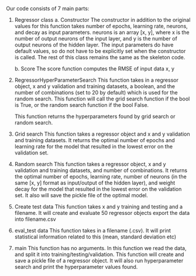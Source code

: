 Our code consists of 7 main parts:

1. Regressor class
    a. Constructor
        The constructor in addition to the original values for this function takes number of epochs, learning rate, neurons, and decay as input parameters. neurons is an array [x, y], where x is the number of output neurons of the input layer, and y is the number of output neurons of the hidden layer. The input parameters do have default values, so do not have to be explicitly set when the constructor is called.
        The rest of this class remains the same as the skeleton code.

    b. Score
        The score function computes the RMSE of input data x, y

2. RegressorHyperParameterSearch
    This function takes in a regressor object, x and y validation and training datasets, a boolean, and the number of combinations (set to 20 by default) which is used for the random search. 
    This function will call the grid search function if the bool is True, or the random search function if the bool False.

    This function returns the hyperparameters found by grid search or random search.

3. Grid search
    This function takes a regressor object and x and y validation and training datasets.
    It returns the optimal number of epochs and learning rate for the model that resulted in the lowest error on the validation set. 

4. Random search
    This function takes a regressor object, x and y validation and training datasets, and number of combinations.
    It returns the optimal number of epochs, learning rate, number of neurons (in the same [x, y] format as input/output of the hidden layer), and weight decay for the model that resulted in the lowest error on the validation set.
    It also will save the pickle file of the optimal model.

5. Create test data
    This function takes x and y training and testing and a filename.
    It will create and evaluate 50 regressor objects export the data into filename.csv

6. eval_test data
    This function takes in a filename (.csv).
    It will print statistical information related to this (mean, standard deviation etc)

7. main
    This function has no arguments.
    In this function we read the data, and split it into training/testing/validation.
    This function will create and save a pickle file of a regressor object.
    It will also run hyperparameter search and print the hyperparameter values found.
